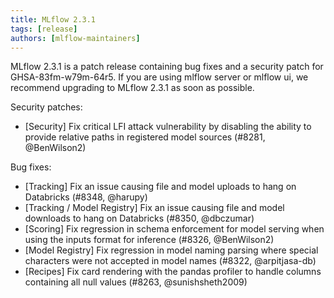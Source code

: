 ```yaml
---
title: MLflow 2.3.1
tags: [release]
authors: [mlflow-maintainers]
---
```


MLflow 2.3.1 is a patch release containing bug fixes and a security patch for GHSA-83fm-w79m-64r5. If you are using mlflow server or mlflow ui, we recommend upgrading to MLflow 2.3.1 as soon as possible.

Security patches:

- [Security] Fix critical LFI attack vulnerability by disabling the ability to provide relative paths in registered model sources (#8281, @BenWilson2)

Bug fixes:

- [Tracking] Fix an issue causing file and model uploads to hang on Databricks (#8348, @harupy)
- [Tracking / Model Registry] Fix an issue causing file and model downloads to hang on Databricks (#8350, @dbczumar)
- [Scoring] Fix regression in schema enforcement for model serving when using the inputs format for inference (#8326, @BenWilson2)
- [Model Registry] Fix regression in model naming parsing where special characters were not accepted in model names (#8322, @arpitjasa-db)
- [Recipes] Fix card rendering with the pandas profiler to handle columns containing all null values (#8263, @sunishsheth2009)
